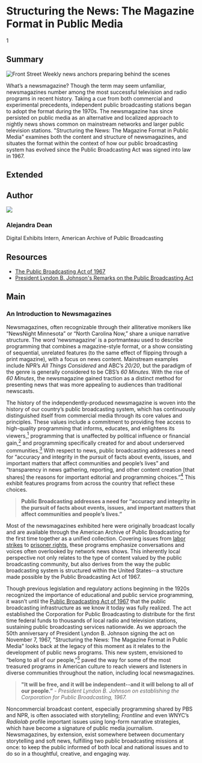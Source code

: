 # Structuring the News: The Magazine Format in Public Media

1

## Summary

![Front Street Weekly news anchors preparing behind the scenes](https://s3.amazonaws.com/americanarchive.org/exhibits/AAPB_Exhibit_Newsmagazines_image1.jpg "Front Street Weekly news anchors preparing behind the scenes")

What’s a newsmagazine? Though the term may seem unfamiliar, newsmagazines number among the most successful television and radio programs in recent history. Taking a cue from both commercial and experimental precedents, independent public broadcasting stations began to adopt the format during the 1970s. The newsmagazine has since persisted on public media as an alternative and localized approach to nightly news shows common on mainstream networks and larger public television stations. "Structuring the News: The Magazine Format in Public Media" examines both the content and structure of newsmagazines, and situates the format within the context of how our public broadcasting system has evolved since the Public Broadcasting Act was signed into law in 1967.

## Extended

## Author

<img class="img-circle pull-left" src="https://s3.amazonaws.com/americanarchive.org/staff/Staff_Janowiecki.jpg"/>

### Alejandra Dean
Digital Exhibits Intern, American Archive of Public Broadcasting


## Resources

- [The Public Broadcasting Act of 1967](http://www.cpb.org/aboutpb/act)
- [President Lyndon B. Johnson's Remarks on the Public Broadcasting Act](http://www.cpb.org/aboutpb/act/remarks)

## Main 

### An Introduction to Newsmagazines

Newsmagazines, often recognizable through their alliterative monikers like “NewsNight Minnesota” or “North Carolina Now,” share a unique narrative structure. The word ‘newsmagazine’ is a portmanteau used to describe programming that combines a magazine-style format, or a show consisting of sequential, unrelated features (to the same effect of flipping through a print magazine), with a focus on news content. Mainstream examples include NPR’s *All Things Considered* and ABC’s *20/20*, but the paradigm of the genre is generally considered to be CBS’s *60 Minutes*. With the rise of *60 Minutes*, the newsmagazine gained traction as a distinct method for presenting news that was more appealing to audiences than traditional newscasts. 

The history of the independently-produced newsmagazine is woven into the history of our country’s public broadcasting system, which has continuously distinguished itself from commercial media through its core values and principles. These values include a commitment to providing free access to high-quality programming that informs, educates, and enlightens its viewers,[<sup>1</sup>](/exhibits/newsmagazines/notes#1) programming that is unaffected by political influence or financial gain,[<sup>2</sup>](/exhibits/newsmagazines/notes#2) and programming specifically created for and about underserved communities.[<sup>3</sup>](/exhibits/newsmagazines/notes#3) With respect to news, public broadcasting addresses a need for “accuracy and integrity in the pursuit of facts about events, issues, and important matters that affect communities and people’s lives” and “transparency in news gathering, reporting, and other content creation [that shares] the reasons for important editorial and programming choices.”[<sup>4</sup>](/exhibits/newsmagazines/notes#4) This exhibit features programs from across the country that reflect these choices. 

> **Public Broadcasting addresses a need for “accuracy and integrity in the pursuit of facts about events, issues, and important matters that affect communities and people’s lives.”** 

Most of the newsmagazines exhibited here were originally broadcast locally and are available through the American Archive of Public Broadcasting for the first time together as a unified collection. Covering issues from [labor strikes](/catalog/cpb-aacip_29-79h44svk) to [prisoner rights](/catalog/cpb-aacip_153-48ffbpfc), these programs emphasize conversations and voices often overlooked by network news shows. This inherently local perspective not only relates to the type of content valued by the public broadcasting community, but also derives from the way the public broadcasting system is structured within the United States--a structure made possible by the Public Broadcasting Act of 1967.  

Though previous legislation and regulatory actions beginning in the 1920s recognized the importance of educational and public service programming, it wasn’t until the [Public Broadcasting Act of 1967](http://www.cpb.org/aboutpb/act) that the public broadcasting infrastructure as we know it today was fully realized. The act established the Corporation for Public Broadcasting to distribute for the first time federal funds to thousands of local radio and television stations, sustaining public broadcasting services nationwide. As we approach the 50th anniversary of President Lyndon B. Johnson signing the act on November 7, 1967, "Structuring the News: The Magazine Format in Public Media" looks back at the legacy of this moment as it relates to the development of public news programs. This new system, envisioned to “belong to all of our people,”[<sup>5</sup>](/exhibits/newsmagazines/notes#5) paved the way for some of the most treasured programs in American culture to reach viewers and listeners in diverse communities throughout the nation, including local newsmagazines. 

> **"It will be free, and it will be independent--and it will belong to all of our people.”** - *President Lyndon B. Johnson on establishing the Corporation for Public Broadcasting, 1967.* 

Noncommercial broadcast content, especially programming shared by PBS and NPR, is often associated with storytelling; *Frontline* and even WNYC’s *Radiolab* profile important issues using long-form narrative strategies, which have become a signature of public media journalism. Newsmagazines, by extension, exist somewhere between documentary storytelling and soft news, fulfilling two public broadcasting missions at once: to keep the public informed of both local and national issues and to do so in a thoughtful, creative, and engaging way.
